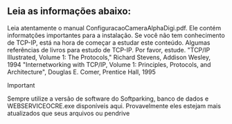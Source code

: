 ## Leia as informações abaixo:

Leia atentamente o manual ConfiguracaoCameraAlphaDigi.pdf. Ele contém informatções importantes para a instalação.
Se você não tem conhecimento de TCP-IP, está na hora de começar a estudar este conteúdo. 
Algumas referências de livros para estudo de TCP-IP. Por favor, estude. 
"TCP/IP Illustrated, Volume 1: The Protocols," Richard Stevens, Addison Wesley, 1994
"Internetworking with TCP/IP, Volume 1: Principles, Protocols, and Architecture", Douglas E. Comer, Prentice Hall, 1995

> [!IMPORTANT]
> Sempre utilize a versão de software do Softparking, banco de dados e WEBSERVICEOCRE.exe disponíveis aqui. Provavelmente eles estejam mais atualizados que seus arquivos ou pendrive
